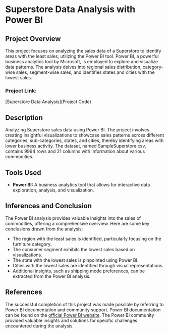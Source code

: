 # Superstore Data Analysis with Power BI

## Project Overview

This project focuses on analyzing the sales data of a Superstore to identify areas with the least sales, utilizing the Power BI tool. Power BI, a powerful business analytics tool by Microsoft, is employed to explore and visualize data patterns. The analysis delves into regional sales distribution, category-wise sales, segment-wise sales, and identifies states and cities with the lowest sales.

### Project Link:
[Superstore Data Analysis](Project Code)

## Description

Analyzing Superstore sales data using Power BI. The project involves creating insightful visualizations to showcase sales patterns across different categories, sub-categories, states, and cities, thereby identifying areas with lower business activity. The dataset, named SampleSuperstore.csv, contains 9994 rows and 21 columns with information about various commodities.

## Tools Used

- **Power BI:** A business analytics tool that allows for interactive data exploration, analysis, and visualization.

## Inferences and Conclusion

The Power BI analysis provides valuable insights into the sales of commodities, offering a comprehensive overview. Here are some key conclusions drawn from the analysis:

- The region with the least sales is identified, particularly focusing on the furniture category.
- The consumer segment exhibits the lowest sales based on visualizations.
- The state with the lowest sales is pinpointed using Power BI.
- Cities with the lowest sales are identified through visual representations.
- Additional insights, such as shipping mode preferences, can be extracted from the Power BI analysis.

## References

The successful completion of this project was made possible by referring to Power BI documentation and community support. Power BI documentation can be found on the [official Power BI website](https://powerbi.microsoft.com/). The Power BI community provided valuable insights and solutions for specific challenges encountered during the analysis.
